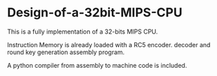# Design-of-a-32bit-MIPS-CPU
This is a fully implementation of a 32-bits MIPS CPU. 

Instruction Memory is already loaded with a RC5 encoder. decoder and round key generation assembly program. 

A python compiler from assembly to machine code is included.
